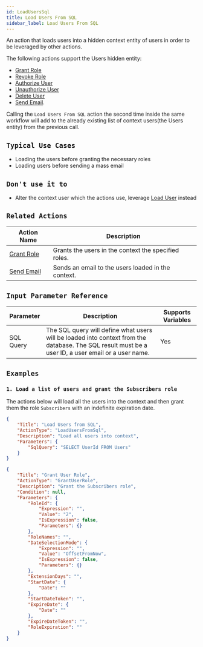```yaml
---
id: LoadUsersSql
title: Load Users From SQL
sidebar_label: Load Users From SQL
---
```


An action that loads users into a hidden context entity of users in order to be leveraged by other actions.

The following actions support the Users hidden entity:

- [Grant Role](/docs/Actions/grant-role.md)
- [Revoke Role](/docs/Actions/revoke-role.md)
- [Authorize User](/docs/Actions/authorize-user.md)
- [Unauthorize User](/docs/Actions/unauthorize-user.md)
- [Delete User](/docs/Actions/delete-user.md)
- [Send Email](/doc/Actions/send-email.md).

Calling the `Load Users From SQL` action the second time inside the same workflow will add to the already existing list of context users(the Users entity) from the previous call.

## `Typical Use Cases`

- Loading the users before granting the necessary roles
- Loading users before sending a mass email

## `Don't use it to`

- Alter the context user which the actions use, leverage [Load User](/docs/actions/load-user.md) instead

## `Related Actions`

| Action Name | Description|
|-------------|------------|
| [Grant Role](/docs/Actions/grant-role.md) | Grants the users in the context the specified roles.|
| [Send Email](/doc/Actions/send-email.md) | Sends an email to the users loaded in the context.|

## `Input Parameter Reference`

| Parameter     | Description                           | Supports Variables |
|---------------|---------------------------------------|--------------------|
| SQL Query | The SQL query will define what users will be loaded into context from the database. The SQL result must be a user ID, a user email or a user name. | Yes |

## `Examples`

### `1. Load a list of users and grant the Subscribers role`

The actions below will load all the users into the context and then grant them the role `Subscribers` with an indefinite expiration date.

```json
{
    "Title": "Load Users from SQL",
    "ActionType": "LoadUsersFromSql",
    "Description": "Load all users into context",
    "Parameters": {
        "SqlQuery": "SELECT UserId FROM Users"
    }
}
```

```json
{
    "Title": "Grant User Role",
    "ActionType": "GrantUserRole",
    "Description": "Grant the Subscribers role",
    "Condition": null,
    "Parameters": {
        "RoleId": {
            "Expression": "",
            "Value": "2",
            "IsExpression": false,
            "Parameters": {}
        },
        "RoleNames": "",
        "DateSelectionMode": {
            "Expression": "",
            "Value": "OffsetFromNow",
            "IsExpression": false,
            "Parameters": {}
        },
        "ExtensionDays": "",
        "StartDate": {
            "Date": ""
        },
        "StartDateToken": "",
        "ExpireDate": {
            "Date": ""
        },
        "ExpireDateToken": "",
        "RoleExpiration": ""
    }
}
```

